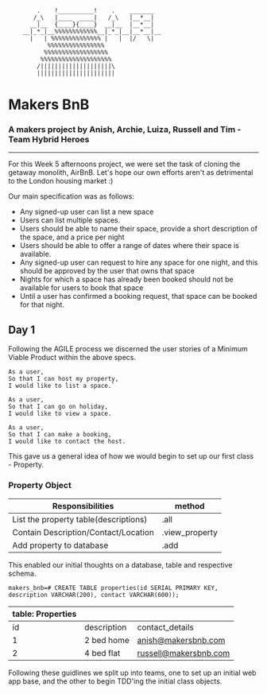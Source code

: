        
            .    !__________!    .    _______
           /_\   |____  ____|   /_\   |__*__|
          __|__  {____}{____}  __|__  |__*__|
        __|_*_|__%%%%%%%%%%%%__|_*_|__|__*__|__
          |   | %%%%%%%%%%%%%% |   |  |/   \|
               %%%%%%%%%%%%%%%%
              %%%%%%%%%%%%%%%%%%
             %%%%%%%%%%%%%%%%%%%%
            /||||||||||||||||||||\
            ||||||||||||||||||||||


# Makers BnB
### A makers project by Anish, Archie, Luiza, Russell and Tim - Team Hybrid Heroes
---

For this Week 5 afternoons project, we were set the task of cloning the getaway monolith, AirBnB. Let's hope our own efforts aren't as detrimental to the London housing market :)

Our main specification was as follows:
- Any signed-up user can list a new space
- Users can list multiple spaces.
- Users should be able to name their space, provide a short description of the space, and a price per night
- Users should be able to offer a range of dates where their space is available.
- Any signed-up user can request to hire any space for one night, and this should be approved by the user that owns that space
- Nights for which a space has already been booked should not be available for users to book that space
- Until a user has confirmed a booking request, that space can be booked for that night.

## Day 1

Following the AGILE process we discerned the user stories of a Minimum Viable Product within the above specs.

```
As a user,
So that I can host my property,
I would like to list a space.`

As a user,
So that I can go on holiday,
I would like to view a space.

As a user,
So that I can make a booking,
I would like to contact the host.
```

This gave us a general idea of how we would begin to set up our first class - Property.

### Property Object

| Responsibilities | method  |
| ----------- | ----------- |
| List the property table(descriptions) | .all |
| Contain Description/Contact/Location | .view_property |
| Add property to database | .add |

This enabled our initial thoughts on a database, table and respective schema.

```
makers_bnb=# CREATE TABLE properties(id SERIAL PRIMARY KEY, description VARCHAR(200), contact VARCHAR(600));
```
| table: Properties |   |   |
| ----------- | ----------- | ----------- |
| id | description  | contact_details
| 1 | 2 bed home | anish@makersbnb.com
| 2 | 4 bed flat | russell@makersbnb.com

Following these guidlines we split up into teams, one to set up an initial web app base, and the other to begin TDD'ing the initial class objects.
